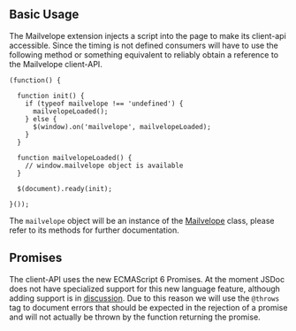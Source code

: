 Basic Usage
-----------
The Mailvelope extension injects a script into the page to make its client-api accessible.
Since the timing is not defined consumers will have to use the following method or something equivalent to reliably obtain a reference to the Mailvelope client-API.
```
(function() {

  function init() {
    if (typeof mailvelope !== 'undefined') {
      mailvelopeLoaded();
    } else {
      $(window).on('mailvelope', mailvelopeLoaded);
    }
  }

  function mailvelopeLoaded() {
    // window.mailvelope object is available
  }

  $(document).ready(init);

}());
```

The `mailvelope` object will be an instance of the [Mailvelope](Mailvelope.html) class, please refer to
its methods for further documentation.

Promises
--------
The client-API uses the new ECMAScript 6 Promises. At the moment JSDoc does not have specialized support for this new
language feature, although adding support is in [discussion](https://github.com/jsdoc3/jsdoc/issues/509). Due to this reason
we will use the `@throws` tag to document errors that should be expected in the rejection of a promise and will not actually
be thrown by the function returning the promise.
